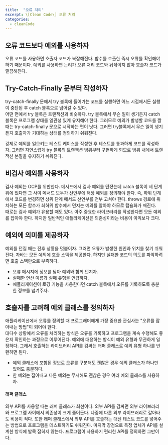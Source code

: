 ```yaml
---
title:  "오류 처리"
excerpt: \[Clean Code\] 오류 처리
categories:
  - cleanCode
---
```


## 오류 코드보다 예외를 사용하자
오류 코드를 사용하면 호출자 코드가 복잡해진다. 함수를 호출한 즉시 오류를 확인해야 하기 때문이다. 예외를 사용하면 논리가 오류 처리 코드와 뒤섞이지 않아 호출자 코드가 깔끔해진다.

## Try-Catch-Finally 문부터 작성하자
try-catch-finally 문에서 try 블록에 들어가는 코드를 실행하면 어느 시점에서든 실행이 중단된 후 catch 블록으로 넘어갈 수 있다.  
어떤 면에서 try 블록은 트랜잭션과 비슷하다. try 블록에서 무슨 일이 생기든지 catch 블록은 프로그램 상태를 일관성 있게 유지해야 한다. 그러므로 예외가 발생할 코드를 짤 때는 try-catch-finally 문으로 시작하는 편이 낫다. 그러면 try블록에서 무슨 일이 생기든지 호출자가 기대하는 상태를 정의하기 쉬워진다.  

강제로 예외를 일으키는 테스트 케이스를 작성한 후 테스트를 통과하게 코드를 작성하자. 그러면 자연스럽게 try 블록의 트랜잭션 범위부터 구현하게 되므로 범위 내에서 트랜잭션 본질을 유지하기 쉬워진다.

## 비검사 예외를 사용하자
검사 예외는 OCP를 위반한다. 메서드에서 검사 예외를 던졌는데 catch 블록이 세 단계 위에 있다면 그 사이 메서드 모두가 선언부에 해당 예외를 정의해야 한다. 즉, 하위 단계에서 코드를 변경하면 상위 단계 메서드 선언부를 전부 고쳐야 한다. throws 경로에 위치하는 모든 함수가 최하위 함수에서 던지는 예외를 알아야 하므로 캡슐화가 깨진다.  
때로는 검사 예외가 유용할 때도 있다. 아주 중요한 라이브러리를 작성한다면 모든 예외를 잡아야 한다. 하지만 일반적인 애플리케이션은 의존성이라는 비용이 이익보다 크다.

## 예외에 의미를 제공하자
예외를 던질 때는 전후 상황을 덧붙이자. 그러면 오류가 발생한 원인과 위치를 찾기 쉬워진다. 자바는 모든 예외에 호출 스택을 제공한다. 하지만 실패한 코드의 의도를 파악하려면 호출 스택만으로 부족하다.  

- 오류 메시지에 정보를 담아 예외와 함께 던지자.
- 실패한 연산 이름과 실패 유형을 언급하자.
- 애플리케이션이 로깅 기능을 사용한다면 catch 블록에서 오류를 기록하도록 충분한 정보를 넘겨주자.

## 호출자를 고려해 예외 클래스를 정의하자
애플리케이션에서 오류를 정의할 때 프로그래머에게 가장 중요한 관심사는 "오류를 잡아내는 방법"이 되어야 한다.  
대다수 상황에서 오류를 처리하는 방식은 오류를 기록하고 프로그램을 계속 수행해도 좋은지 확인하는 과정으로 이루어진다. 예외에 대응하는 방식이 예외 유형과 무관하게 일정하다. 그래서 호출하는 라이브러리 API를 감싸는 래퍼 클래스로 예외 유형 하나를 반환하면 된다.

- 예외 클래스에 포함된 정보로 오류를 구분해도 괜찮은 경우 예외 클래스가 하나만 있어도 충분하다.
- 한 예외는 잡아내고 다른 예외는 무시해도 괜찮은 경우 여러 예외 클래스를 사용하자.

#### 래퍼 클래스
외부 API를 사용할 때는 래퍼 클래스가 최선이다. 외부 API를 감싸면 외부 라이브러리와 프로그램 사이에서 의존성이 크게 줄어든다. 나중에 다른 외부 라이브러리로 갈아타도 비용이 적다. 또한 래퍼 클래스에서 외부 API를 호출하는 대신 테스트 코드를 넣어주는 방법으로 프로그램을 테스트하기도 쉬워진다. 마지막 장점으로 특정 업체가 API를 설계한 방식에 발목 잡히지 않는다. 프로그램이 사용하기 편리한 API를 정의하면 그만이다.